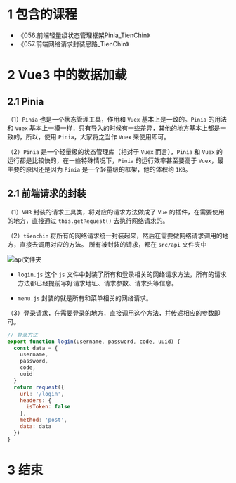 # 1 包含的课程

* 《056.前端轻量级状态管理框架Pinia_TienChin》
* 《057.前端网络请求封装思路_TienChin》


# 2 Vue3 中的数据加载

## 2.1 Pinia

（1）`Pinia` 也是一个状态管理工具，作用和 `Vuex` 基本上是一致的。`Pinia` 的用法和 `Vuex` 基本上一模一样，只有导入的时候有一些差异，其他的地方基本上都是一致的，所以，使用 `Pinia`，大家将之当作 `Vuex` 来使用即可。

（2）`Pinia` 是一个轻量级的状态管理库（相对于 `Vuex` 而言），`Pinia` 和 `Vuex` 的运行都是比较快的，在一些特殊情况下，`Pinia` 的运行效率甚至要高于 `Vuex`，最主要的原因还是因为 `Pinia` 是一个轻量级的框架，他的体积约 `1KB`。


## 2.1 前端请求的封装

（1）`VHR` 封装的请求工具类，将对应的请求方法做成了 `Vue` 的插件，在需要使用的地方，直接通过 `this.getRequest()` 去执行网络请求的。

（2）`tienchin` 将所有的网络请求统一封装起来，然后在需要做网络请求调用的地方，直接去调用对应的方法。
所有被封装的请求，都在 `src/api` 文件夹中

![api文件夹](http://image.mktongxue.com/202208/006.png)

- `login.js` 这个 `js` 文件中封装了所有和登录相关的网络请求方法，所有的请求方法都已经提前写好请求地址、请求参数、请求头等信息。

- `menu.js` 封装的就是所有和菜单相关的网络请求。

（3）登录请求，在需要登录的地方，直接调用这个方法，并传递相应的参数即可。

```javascript
// 登录方法
export function login(username, password, code, uuid) {
  const data = {
    username,
    password,
    code,
    uuid
  }
  return request({
    url: '/login',
    headers: {
      isToken: false
    },
    method: 'post',
    data: data
  })
}
```


# 3 结束
